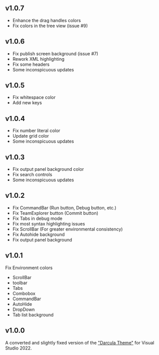 ## v1.0.7

- Enhance the drag handles colors
- Fix colors in the tree view (issue #9)

## v1.0.6

- Fix publish screen background (issue #7)
- Rework XML highlighting
- Fix some headers
- Some inconspicuous updates

## v1.0.5

- Fix whitespace color
- Add new keys

## v1.0.4

- Fix number literal color
- Update grid color
- Some inconspicuous updates

## v1.0.3

- Fix output panel background сolor
- Fix search controls
- Some inconspicuous updates

## v1.0.2

- Fix CommandBar (Run button, Debug button, etc.)
- Fix TeamExplorer button (Commit button)
- Fix Tabs in debug mode
- Fix most syntax highlighting issues
- Fix ScrollBar (For greater environmental consistency)
- Fix Autohide background
- Fix output panel background

## v1.0.1

Fix Environment colors
- ScrollBar
- toolbar
- Tabs
- Combobox
- CommandBar
- AutoHide
- DropDown
- Tab list background

## v1.0.0
A converted and slightly fixed version of the ["Darcula Theme"](https://marketplace.visualstudio.com/items?itemName=rokoroku.vscode-theme-darcula) for Visual Studio 2022.